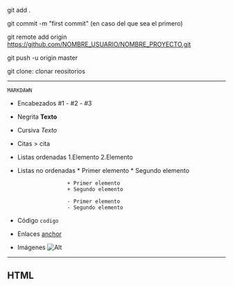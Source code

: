 git add .

git commit -m "first commit" (en caso del que sea el primero)

git remote add origin https://github.com/NOMBRE_USUARIO/NOMBRE_PROYECTO.git

git push -u origin master

git clone: clonar reositorios

-----

    MARKDAWN
- Encabezados #1 - #2 - #3
- Negrita **Texto**
- Cursiva *Texto* 
- Citas > cita
- Listas ordenadas 1.Elemento
                   2.Elemento
- Listas no ordenadas * Primer elemento
                      * Segundo elemento

                      + Primer elemento
                      + Segundo elemento

                      - Primer elemento
                      - Segundo elemento
- Código `codigo`
- Enlaces [anchor](enlace"titulo")
- Imágenes ![Alt](ruta/imagen.png)

-----

HTML
- 
                      